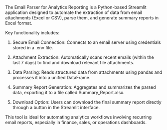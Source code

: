 The Email Parser for Analytics Reporting is a Python-based Streamlit application designed to automate the extraction of data from email attachments (Excel or CSV), parse them, and generate summary reports in Excel format.

Key functionality includes:

1) Secure Email Connection: Connects to an email server using credentials stored in a .env file.

2) Attachment Extraction: Automatically scans recent emails (within the last 7 days) to find and download relevant file attachments.

3) Data Parsing: Reads structured data from attachments using pandas and processes it into a unified DataFrame.

4) Summary Report Generation: Aggregates and summarizes the parsed data, exporting it to a file called Summary_Report.xlsx.

5) Download Option: Users can download the final summary report directly through a button in the Streamlit interface.

This tool is ideal for automating analytics workflows involving recurring email reports, especially in finance, sales, or operations dashboards.
